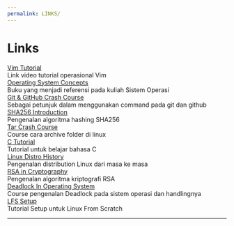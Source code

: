 ```yaml
---
permalink: LINKS/
---
```


# Links

[Vim Tutorial](https://youtu.be/ggSyF1SVFr4) <br>
    Link video tutorial operasional Vim <br>
[Operating System Concepts](https://www.os-book.com/OS10/) <br>
    Buku yang menjadi referensi pada kuliah Sistem Operasi <br>
[Git & GitHub Crash Course](https://www.youtube.com/watch?v=RGOj5yH7evk) <br>
    Sebagai petunjuk dalam menggunakan command pada git dan github <br>
[SHA256 Introduction](https://www.youtube.com/watch?v=DMtFhACPnTY) <br>
    Pengenalan algoritma hashing SHA256 <br>
[Tar Crash Course](https://www.youtube.com/watch?v=2iwumBcfd58) <br>
    Course cara archive folder di linux <br>
[C Tutorial](https://www.youtube.com/watch?v=KJgsSFOSQv0) <br>
    Tutorial untuk belajar bahasa C <br>
[Linux Distro History](https://www.youtube.com/watch?v=ShcR4Zfc6Dw&t=325s) <br>
    Pengenalan distribution Linux dari masa ke masa <br>
[RSA in Cryptography](https://www.geeksforgeeks.org/rsa-algorithm-cryptography/) <br>
    Pengenalan algoritma kriptografi RSA <br>
[Deadlock In Operating System](https://www.youtube.com/watch?v=UVo9mGARkhQ) <br>
    Course pengenalan Deadlock pada sistem operasi dan handlingnya <br>
[LFS Setup](https://www.youtube.com/watch?v=uggsnHSELos&t=369s) <br>
    Tutorial Setup untuk Linux From Scratch <br>
    <hr>
